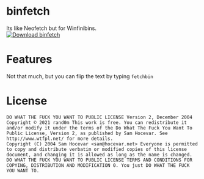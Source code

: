 # binfetch
Its like Neofetch but for Winfinibins.  
[![Download binfetch](https://img.shields.io/badge/Download%20from%20Sourceforge-orange?style=for-the-badge)](https://sourceforge.net/projects/binfetch/files/latest/download)
# Features
Not that much, but you can flip the text by typing `fetchbin`
# License
`DO WHAT THE FUCK YOU WANT TO PUBLIC LICENSE Version 2, December 2004`  
`Copyright © 2021 rand0m This work is free. You can redistribute it and/or modify it under the terms of the Do What The Fuck You Want To Public License, Version 2, as published by Sam Hocevar. See http://www.wtfpl.net/ for more details.`  
`Copyright (C) 2004 Sam Hocevar <sam@hocevar.net> Everyone is permitted to copy and distribute verbatim or modified copies of this license document, and changing it is allowed as long as the name is changed. DO WHAT THE FUCK YOU WANT TO PUBLIC LICENSE TERMS AND CONDITIONS FOR COPYING, DISTRIBUTION AND MODIFICATION 0. You just DO WHAT THE FUCK YOU WANT TO.`
 


